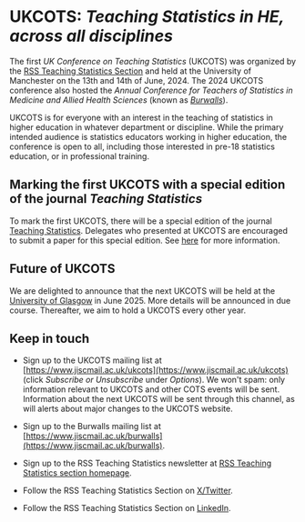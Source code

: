 # UKCOTS: _Teaching Statistics in HE, across all disciplines_

The first _UK Conference on Teaching Statistics_ (UKCOTS) was organized by the [RSS Teaching Statistics Section](https://rss.org.uk/membership/rss-groups-and-committees/sections/teaching-statistics/) and held at the University of Manchester on the 13th and 14th of June, 2024.
The 2024 UKCOTS conference also hosted the _Annual Conference for Teachers of Statistics in Medicine and Allied Health Sciences_ (known as [_Burwalls_](https://sites.google.com/view/burwalls/home)).

UKCOTS is for everyone with an interest in the teaching of statistics in higher education in whatever department or discipline.
While the primary intended audience is statistics educators working in higher education, the conference is open to all, including those interested in pre-18 statistics education, or in professional training.

## Marking the first UKCOTS with a special edition of the journal _Teaching Statistics_

To mark the first UKCOTS, there will be a special edition of the journal [Teaching Statistics](https://onlinelibrary.wiley.com/journal/14679639).
Delegates who presented at UKCOTS are encouraged to submit a paper for this special edition.
See [here](special_edition.html) for more information.

## Future of UKCOTS

We are delighted to announce that the next UKCOTS will be held at the [University of Glasgow](https://www.gla.ac.uk/) in June 2025.
More details will be announced in due course.
Thereafter, we aim to hold a UKCOTS every other year.

## Keep in touch

- Sign up to the UKCOTS mailing list at [https://www.jiscmail.ac.uk/ukcots](https://www.jiscmail.ac.uk/ukcots) (click _Subscribe or Unsubscribe_ under _Options_).
  We won't spam: only information relevant to UKCOTS and other COTS events will be sent.
  Information about the next UKCOTS will be sent through this channel, as will alerts about major changes to the UKCOTS website.

- Sign up to the Burwalls mailing list at [https://www.jiscmail.ac.uk/burwalls](https://www.jiscmail.ac.uk/burwalls).
- Sign up to the RSS Teaching Statistics newsletter at [RSS Teaching Statistics section homepage](https://rss.org.uk/membership/rss-groups-and-committees/sections/teaching-statistics/).
- Follow the RSS Teaching Statistics Section on [X/Twitter](https://twitter.com/rss_teach).
- Follow the RSS Teaching Statistics Section on [LinkedIn](https://www.linkedin.com/company/rss-teaching-statistics-section).

